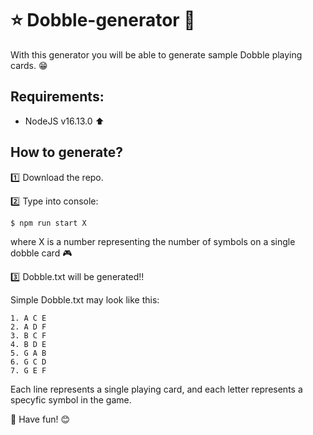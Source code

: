 # :star: Dobble-generator :flower_playing_cards:

With this generator you will be able to generate sample Dobble playing cards. :grin:

## Requirements:
- NodeJS v16.13.0 :arrow_up:

## How to generate?
:one: Download the repo.

:two: Type into console:

```
$ npm run start X
```

where X is a number representing the number of symbols on a single dobble card :video_game:

:three: Dobble.txt will be generated!!

Simple Dobble.txt may look like this:

```
1. A C E
2. A D F
3. B C F
4. B D E
5. G A B
6. G C D
7. G E F
```

Each line represents a single playing card, and each letter represents a specyfic symbol in the game.

:game_die: Have fun! :blush:

